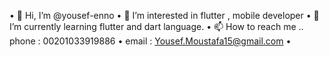 
•	👋 Hi, I’m @yousef-enno
•	👀 I’m interested in flutter , mobile developer
•	🌱 I’m currently learning flutter and dart language.
•	📫 How to reach me .. phone : 00201033919886
•	email : Yousef.Moustafa15@gmail.com
•
